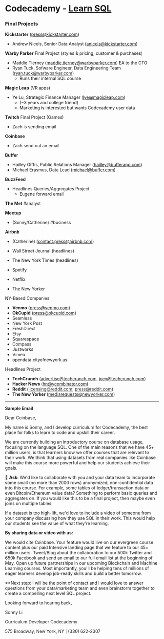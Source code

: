 # Codecademy - [Learn SQL](https://www.codecademy.com/learn/learn-sql)

### Final Projects

**Kickstarter** (press@kickstarter.com)

- Andrew Nicols, Senior Data Analyst (anicols@kickstarter.com)

**Warby Parker** Final Project (styles & pricing, customer & purchases)
 
- Maddie Tierney (maddie.tierney@warbyparker.com)
	EA to the CTO
- Ryan Tuck, Sofware Engineer, Data Engineering Team (ryan.tuck@warbyparker.com)
  - Runs their internal SQL course 

**Magic Leap** (VR apps)

- Ye Lu, Strategic Finance Manager (lye@magicleap.com)
  - (~3 years and college friend)
  - Marketing is interested but wants Codecademy user data

**Twitch** Final Project (Games) 

- Zach is sending email

**Coinbase** 

- Zach send out an email

**Buffer** 

- Hailley Giffis, Public Relations Manager (hailley@bufferapp.com)
- Michael Erasmus, Data Lead (michael@buffer.com)

**BuzzFeed**

- Headlines Queries/Aggregates Project
  - Eugene forward email

**The Met** 				#analyst

**Meetup**

- (Sonny/Catherine) 	#business

**Airbnb**

- (Catherine) (contact.press@airbnb.com)

- Wall Street Journal (headlines)
- The New York Times (headlines)
- Spotify
- Netflix
- The New Yorker

NY-Based Companies

- **Venmo** (press@venmo.com)
- **OkCupid** (press@okcupid.com)
- Seamless
- New York Post
- FreshDirect
- Etsy
- Squarespace
- Compass
- Justworks
- Vimeo
- opendata.cityofnewyork.us

Headlines Project
- **TechCrunch** (advertise@techcrunch.com, joey@techcrunch.com)
- **Hacker News** (hn@ycombinator.com)
- **Reddit** (licensing@reddit.com, press@reddit.com)
- **The New Yorker** (mediarequests@newyorker.com)

---

**Sample Email**

Dear Coinbase,

My name is Sonny, and I develop curriculum for Codecademy, the best place for folks to learn to code and upskill their career.

We are currently building an introductory course on database usage, focusing on the language SQL. One of the main reasons that we have 45+ million users, is that learners know we offer courses that are relevant to their work. We think that using datasets from real companies like Coinbase will make this course more powerful and help our students achieve their goals.

🏅 **Ask:** We'd like to collaborate with you and your data team to incorporate some small (no more than 2000 rows) anonymized, non-confidential data into this course. For example, some tables of ledger/transaction data or even Bitcoin/Ethereum value data? Something to perform basic queries and aggregates on. If you would like this to be a final project, then maybe even joins on multiple tables.

If a dataset is too high-lift, we'd love to include a video of someone from your company discussing how they use SQL in their work. This would help our students see the value of what they're learning.

**By sharing data or video with us:**

We would cite Coinbase. Your feature would live on our evergreen course content plus our paid Intensive landing page that we feature to our 45+ million users.
Tweet/Blog about the collaboration to our 500k Twitter and 650k Facebook and send an email to our full email list at the beginning of May.
Open up future partnerships in our upcoming Blockchain and Machine Learning courses.
Most importantly, you'll be helping tens of millions of eager learners develop job-ready skills and build a better tomorrow.

**Next step: I will be the point of contact and I would love to answer questions from your data/marketing team and even brainstorm together to create a compelling next level SQL project.

Looking forward to hearing back,

Sonny Li

Curriculum Developer
Codecademy

575 Broadway, New York, NY | (330) 622-2307

